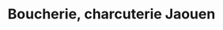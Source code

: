 ---
title: "Boucherie, charcuterie Jaouen"
url: /poullan-sur-mer/boucherie-charcuterie-jaouen/
shop: Metzgerei
---